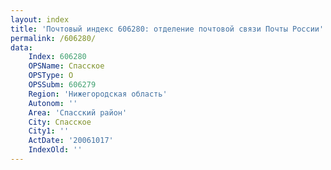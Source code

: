 ```yaml
---
layout: index
title: 'Почтовый индекс 606280: отделение почтовой связи Почты России'
permalink: /606280/
data:
    Index: 606280
    OPSName: Спасское
    OPSType: О
    OPSSubm: 606279
    Region: 'Нижегородская область'
    Autonom: ''
    Area: 'Спасский район'
    City: Спасское
    City1: ''
    ActDate: '20061017'
    IndexOld: ''
---
```

